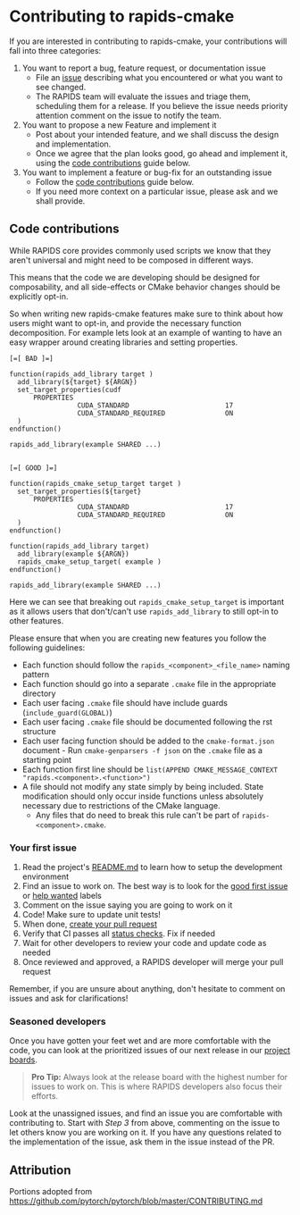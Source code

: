 # Contributing to rapids-cmake

If you are interested in contributing to rapids-cmake, your contributions will fall
into three categories:
1. You want to report a bug, feature request, or documentation issue
    - File an [issue](https://github.com/rapidsai/rapids-cmake/issues/new/choose)
    describing what you encountered or what you want to see changed.
    - The RAPIDS team will evaluate the issues and triage them, scheduling
    them for a release. If you believe the issue needs priority attention
    comment on the issue to notify the team.
2. You want to propose a new Feature and implement it
    - Post about your intended feature, and we shall discuss the design and
    implementation.
    - Once we agree that the plan looks good, go ahead and implement it, using
    the [code contributions](#code-contributions) guide below.
3. You want to implement a feature or bug-fix for an outstanding issue
    - Follow the [code contributions](#code-contributions) guide below.
    - If you need more context on a particular issue, please ask and we shall
    provide.

## Code contributions

While RAPIDS core provides commonly used scripts we know that they aren't universal and might need to be composed in different ways.

This means that the code we are developing should be designed for composability, and all side-effects
or CMake behavior changes should be explicitly opt-in.

So when writing new rapids-cmake features make sure to think about how users might want to opt-in, and
provide the necessary function decomposition. For example lets look at an example of wanting to have an
easy wrapper around creating libraries and setting properties.

```
[=[ BAD ]=]

function(rapids_add_library target )
  add_library(${target} ${ARGN})
  set_target_properties(cudf
      PROPERTIES
                 CUDA_STANDARD                        17
                 CUDA_STANDARD_REQUIRED               ON
  )
endfunction()

rapids_add_library(example SHARED ...)


[=[ GOOD ]=]

function(rapids_cmake_setup_target target )
  set_target_properties(${target}
      PROPERTIES
                 CUDA_STANDARD                        17
                 CUDA_STANDARD_REQUIRED               ON
  )
endfunction()

function(rapids_add_library target)
  add_library(example ${ARGN})
  rapids_cmake_setup_target( example )
endfunction()

rapids_add_library(example SHARED ...)

```

Here we can see that breaking out `rapids_cmake_setup_target` is important as it allows users
that don't/can't use `rapids_add_library` to still opt-in to other features.


Please ensure that when you are creating new features you follow the following guidelines:
   - Each function should follow the `rapids_<component>_<file_name>` naming pattern
   - Each function should go into a separate `.cmake` file in the appropriate directory
   - Each user facing `.cmake` file should have include guards (`include_guard(GLOBAL)`)
   - Each user facing `.cmake` file should be documented following the rst structure
   - Each user facing function should be added to the `cmake-format.json` document
    - Run `cmake-genparsers -f json` on the `.cmake` file as a starting point
   - Each function first line should be `list(APPEND CMAKE_MESSAGE_CONTEXT "rapids.<component>.<function>")`
   - A file should not modify any state simply by being included. State modification should
     only occur inside functions unless absolutely necessary due to restrictions of the CMake
     language.
        - Any files that do need to break this rule can't be part of `rapids-<component>.cmake`.

### Your first issue

1. Read the project's [README.md](https://github.com/rapidsai/rapids-cmake/blob/main/README.md)
    to learn how to setup the development environment
2. Find an issue to work on. The best way is to look for the [good first issue](https://github.com/rapidsai/rapids-cmake/issues?q=is%3Aissue+is%3Aopen+label%3A%22good+first+issue%22)
    or [help wanted](https://github.com/rapidsai/rapids-cmake/issues?q=is%3Aissue+is%3Aopen+label%3A%22help+wanted%22) labels
3. Comment on the issue saying you are going to work on it
4. Code! Make sure to update unit tests!
5. When done, [create your pull request](https://github.com/rapidsai/rapids-cmake/compare)
6. Verify that CI passes all [status checks](https://help.github.com/articles/about-status-checks/). Fix if needed
7. Wait for other developers to review your code and update code as needed
8. Once reviewed and approved, a RAPIDS developer will merge your pull request

Remember, if you are unsure about anything, don't hesitate to comment on issues
and ask for clarifications!

### Seasoned developers

Once you have gotten your feet wet and are more comfortable with the code, you
can look at the prioritized issues of our next release in our [project boards](https://github.com/rapidsai/rapids-cmake/projects).

> **Pro Tip:** Always look at the release board with the highest number for
issues to work on. This is where RAPIDS developers also focus their efforts.

Look at the unassigned issues, and find an issue you are comfortable with
contributing to. Start with _Step 3_ from above, commenting on the issue to let
others know you are working on it. If you have any questions related to the
implementation of the issue, ask them in the issue instead of the PR.

## Attribution
Portions adopted from https://github.com/pytorch/pytorch/blob/master/CONTRIBUTING.md
